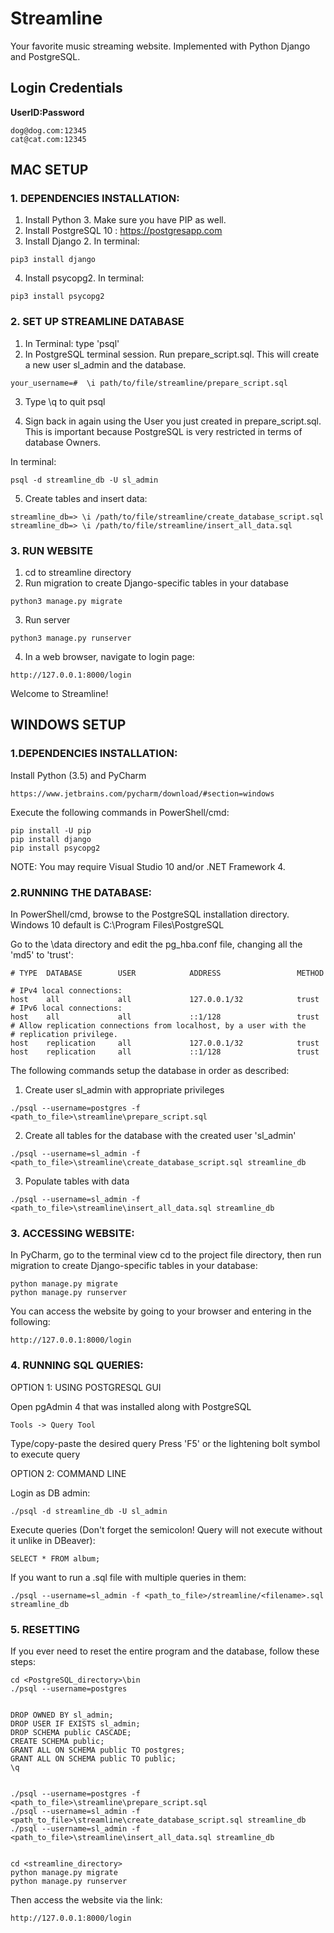 Streamline
==========
Your favorite music streaming website. 
Implemented with Python Django and PostgreSQL.


Login Credentials
-----------------
**UserID:Password**
~~~
dog@dog.com:12345
cat@cat.com:12345
~~~


MAC SETUP
-----------

###  1. DEPENDENCIES INSTALLATION:
1. Install Python 3. Make sure you have PIP as well.
2. Install PostgreSQL 10 : https://postgresapp.com
3. Install Django 2. In terminal:
```
pip3 install django
```
4. Install psycopg2. In terminal:
```
pip3 install psycopg2
```
###  2. SET UP STREAMLINE DATABASE

1. In Terminal: type 'psql'
2. In PostgreSQL terminal session. Run prepare_script.sql. This will create a new user sl_admin and the database. 
```
your_username=#  \i path/to/file/streamline/prepare_script.sql
```

3. Type \q to quit psql

4. Sign back in again using the User you just created in prepare_script.sql.
This is important because PostgreSQL is very restricted in terms of database Owners.

In terminal: 
```
psql -d streamline_db -U sl_admin
```

5. Create tables and insert data:
```
streamline_db=> \i /path/to/file/streamline/create_database_script.sql
streamline_db=> \i /path/to/file/streamline/insert_all_data.sql
```

###  3. RUN WEBSITE

1. cd to streamline directory
2. Run migration to create Django-specific tables in your database

```
python3 manage.py migrate
```
3. Run server
```
python3 manage.py runserver
```
4.  In a web browser, navigate to login page:
```
http://127.0.0.1:8000/login
```
Welcome to Streamline!


WINDOWS SETUP
---------------

### 1.DEPENDENCIES INSTALLATION:

Install Python (3.5) and PyCharm
```
https://www.jetbrains.com/pycharm/download/#section=windows
```

Execute the following commands in PowerShell/cmd:
```
pip install -U pip
pip install django
pip install psycopg2
```

NOTE: You may require Visual Studio 10 and/or .NET Framework 4.



### 2.RUNNING THE DATABASE:

In PowerShell/cmd, browse to the PostgreSQL installation directory. 
Windows 10 default is C:\Program Files\PostgreSQL

Go to the \data directory and edit the pg_hba.conf file, changing all the 'md5' to 'trust':

```
# TYPE  DATABASE        USER            ADDRESS                 METHOD

# IPv4 local connections:
host    all             all             127.0.0.1/32            trust
# IPv6 local connections:
host    all             all             ::1/128                 trust
# Allow replication connections from localhost, by a user with the
# replication privilege.
host    replication     all             127.0.0.1/32            trust
host    replication     all             ::1/128                 trust
```

The following commands setup the database in order as described:

1. Create user sl_admin with appropriate privileges
```
./psql --username=postgres -f <path_to_file>\streamline\prepare_script.sql
```
2. Create all tables for the database with the created user 'sl_admin'
```
./psql --username=sl_admin -f <path_to_file>\streamline\create_database_script.sql streamline_db
```
3. Populate tables with data
```
./psql --username=sl_admin -f <path_to_file>\streamline\insert_all_data.sql streamline_db
```


### 3. ACCESSING WEBSITE:

In PyCharm, go to the terminal view cd to the project file directory, then run migration to create Django-specific tables in your database:
```
python manage.py migrate
python manage.py runserver
```

You can access the website by going to your browser and entering in the following:
```
http://127.0.0.1:8000/login
```



### 4. RUNNING SQL QUERIES:


OPTION 1: USING POSTGRESQL GUI

Open pgAdmin 4 that was installed along with PostgreSQL
```
Tools -> Query Tool
```

Type/copy-paste the desired query
Press 'F5' or the lightening bolt symbol to execute query



OPTION 2: COMMAND LINE

Login as DB admin:
```
./psql -d streamline_db -U sl_admin
```

Execute queries (Don't forget the semicolon! Query will not execute without it unlike in DBeaver):
```
SELECT * FROM album;
```

If you want to run a .sql file with multiple queries in them:
```
./psql --username=sl_admin -f <path_to_file>/streamline/<filename>.sql streamline_db
```



###  5. RESETTING

If you ever need to reset the entire program and the database, follow these steps:

```
cd <PostgreSQL_directory>\bin
./psql --username=postgres


DROP OWNED BY sl_admin;
DROP USER IF EXISTS sl_admin;
DROP SCHEMA public CASCADE;
CREATE SCHEMA public;
GRANT ALL ON SCHEMA public TO postgres;
GRANT ALL ON SCHEMA public TO public;
\q


./psql --username=postgres -f <path_to_file>\streamline\prepare_script.sql
./psql --username=sl_admin -f <path_to_file>\streamline\create_database_script.sql streamline_db
./psql --username=sl_admin -f <path_to_file>\streamline\insert_all_data.sql streamline_db


cd <streamline_directory>
python manage.py migrate
python manage.py runserver
```

Then access the website via the link:
```
http://127.0.0.1:8000/login
```
